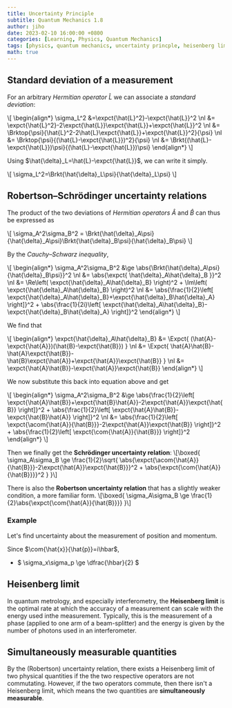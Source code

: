 ```yaml
---
title: Uncertainty Principle
subtitle: Quantum Mechanics 1.8
author: jiho
date: 2023-02-10 16:00:00 +0800
categories: [Learning, Physics, Quantum Mechanics]
tags: [physics, quantum mechanics, uncertainty princple, heisenberg limit]
math: true
---
```


## Standard deviation of a measurement

For an arbitrary _Hermitian operator_ $\hat{L}$ we can associate a _standard deviation_:

\\[ \begin{align\*}
\sigma_L^2 &=\expct{\hat{L}^2}-\expct{\hat{L}}^2 \nl
&= \expct{\hat{L}^2}-2\expct{\hat{L}}\expct{\hat{L}}+\expct{\hat{L}}^2 \nl
&= \Brktop{\psi}{\hat{L}^2-2\hat{L}\expct{\hat{L}}+\expct{\hat{L}}^2}{\psi} \nl
&= \Brktop{\psi}{(\hat{L}-\expct{\hat{L}})^2}{\psi} \nl
&= \Brkt{(\hat{L}-\expct{\hat{L}})\psi}{(\hat{L}-\expct{\hat{L}})\psi}
\end{align\*} \\]

Using $\hat{\delta}_L=\hat{L}-\expct{\hat{L}}$, we can write it simply.

\\[ \sigma_L^2=\Brkt{\hat{\delta}_L\psi}{\hat{\delta}_L\psi} \\]


## Robertson–Schrödinger uncertainty relations

The product of the two deviations of _Hermitian operators_ $\hat{A}$ and $\hat{B}$ can thus be expressed as

\\[ \sigma_A^2\sigma_B^2 = \Brkt{\hat{\delta}_A\psi}{\hat{\delta}_A\psi}\Brkt{\hat{\delta}_B\psi}{\hat{\delta}_B\psi} \\]

By the _Cauchy–Schwarz inequality_,

\\[ \begin{align\*}
\sigma_A^2\sigma_B^2 &\ge \abs{\Brkt{\hat{\delta}_A\psi}{\hat{\delta}_B\psi}}^2 \nl
&= \abs{\expct{ \hat{\delta}_A\hat{\delta}_B }}^2 \nl
&= \Re\left( \expct{\hat{\delta}_A\hat{\delta}_B} \right)^2 + \Im\left( \expct{\hat{\delta}_A\hat{\delta}_B} \right)^2 \nl
&= \abs{\frac{1}{2}\left[ \expct{\hat{\delta}_A\hat{\delta}_B}+\expct{\hat{\delta}_B\hat{\delta}_A} \right]}^2 + \abs{\frac{1}{2i}\left[ \expct{\hat{\delta}_A\hat{\delta}_B}-\expct{\hat{\delta}_B\hat{\delta}_A} \right]}^2
\end{align\*} \\]

We find that

\\[ \begin{align\*}
\expct{\hat{\delta}_A\hat{\delta}_B} &= \Expct{ (\hat{A}-\expct{\hat{A}})(\hat{B}-\expct{\hat{B}}) } \nl
&= \Expct{ \hat{A}\hat{B}-\hat{A}\expct{\hat{B}}-\hat{B}\expct{\hat{A}}+\expct{\hat{A}}\expct{\hat{B}} } \nl
&= \expct{\hat{A}\hat{B}}-\expct{\hat{A}}\expct{\hat{B}}
\end{align\*} \\]

We now substitute this back into equation above and get

\\[ \begin{align\*}
\sigma_A^2\sigma_B^2 &\ge \abs{\frac{1}{2}\left[ \expct{\hat{A}\hat{B}}+\expct{\hat{B}\hat{A}}-2\expct{\hat{A}}\expct{\hat{B}} \right]}^2 + \abs{\frac{1}{2}\left[ \expct{\hat{A}\hat{B}}-\expct{\hat{B}\hat{A}} \right]}^2 \nl
&= \abs{\frac{1}{2}\left[ \expct{\acom{\hat{A}}{\hat{B}}}-2\expct{\hat{A}}\expct{\hat{B}} \right]}^2 + \abs{\frac{1}{2}\left[ \expct{\com{\hat{A}}{\hat{B}}} \right]}^2
\end{align\*} \\]

Then we finally get the **Schrödinger uncertainty relation**: 
\\[\boxed{  \sigma_A\sigma_B \ge \frac{1}{2}\sqrt{ \abs{\expct{\acom{\hat{A}}{\hat{B}}}-2\expct{\hat{A}}\expct{\hat{B}}}^2 +
\abs{\expct{\com{\hat{A}}{\hat{B}}}}^2 }  }\\]


There is also the **Robertson uncertainty relation** that has a slightly weaker condition, a more familiar form.
\\[\boxed{  \sigma_A\sigma_B \ge \frac{1}{2}\abs{\expct{\com{\hat{A}}{\hat{B}}}}  }\\]

### Example

Let's find uncertainty about the measurement of position and momentum.

Since $\com{\hat{x}}{\hat{p}}=i\hbar$,
* $ \sigma_x\sigma_p \ge \dfrac{\hbar}{2} $

## Heisenberg limit

In quantum metrology, and especially interferometry, the **Heisenberg limit** is the optimal rate
at which the accuracy of a measurement can scale with the energy used inthe measurement.
Typically, this is the measurement of a phase (applied to one arm of a beam-splitter)
and the energy is given by the number of photons used in an interferometer.

## Simultaneously measurable quantities

By the (Robertson) uncertainty relation, there exists a Heisenberg limit of two physical quantities
if the the two respective operators are not commutating. However, if the two operators commute, then there isn't
a Heisenberg limit, which means the two quantities are **simultaneously measurable**.
